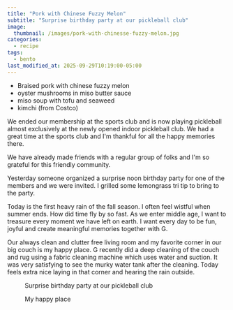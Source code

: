```yaml
---
title: "Pork with Chinese Fuzzy Melon"
subtitle: "Surprise birthday party at our pickleball club"
image: 
  thumbnail: /images/pork-with-chinesse-fuzzy-melon.jpg
categories:
  - recipe
tags:
  - bento
last_modified_at: 2025-09-29T10:19:00-05:00
---
```


* Braised pork with chinese fuzzy melon
* oyster mushrooms in miso butter sauce
* miso soup with tofu and seaweed
* kimchi (from Costco)

We ended our membership at the sports club and is now playing pickleball almost exclusively at the newly opened indoor pickleball club. We had a great time at the sports club and I'm thankful for all the happy memories there.

We have already made friends with a regular group of folks and I'm so grateful for this friendly community.

Yesterday someone organized a surprise noon birthday party for one of the members and we were invited. I grilled some lemongrass tri tip to bring to the party.

Today is the first heavy rain of the fall season. I often feel wistful when summer ends. How did time fly by so fast. As we enter middle age, I want to treasure every moment we have left on earth. I want every day to be fun, joyful and create meaningful memories together with G.

Our always clean and clutter free living room and my favorite corner in our big couch is my happy place. G recently did a deep cleaning of the couch and rug using a fabric cleaning machine which uses water and suction. It was very satisfying to see the murky water tank after the cleaning. Today feels extra nice laying in that corner and hearing the rain outside.

<figure>
  <a href="#"><img src="{{ '/images/surprise-birthday-party.jpg' | absolute_url }}" alt=""></a>
  <figcaption>Surprise birthday party at our pickleball club</figcaption>
</figure> 


<figure>
  <a href="#"><img src="{{ '/images/living-room-rain.jpg' | absolute_url }}" alt=""></a>
  <figcaption>My happy place</figcaption>
</figure> 

